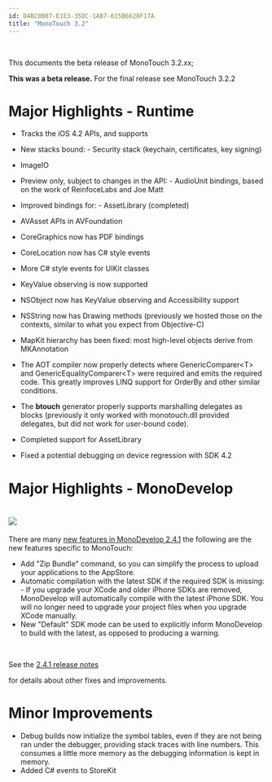 ```yaml
---
id: D4BC0B07-E1E3-35DC-1AB7-615B6628F17A
title: "MonoTouch 3.2"
---
```


&nbsp;

This documents the beta release of MonoTouch 3.2.xx;

 **This was a beta release.** For the final release see MonoTouch
3.2.2

 <a name="Major_Highlights_-_Runtime" class="injected"></a>


# Major Highlights - Runtime

-  Tracks the iOS 4.2 APIs, and supports
-  New stacks bound: -   Security stack (keychain, certificates, key signing) 
-   ImageIO
-   Preview only, subject to changes in the API: -    AudioUnit bindings, based on the work of ReinfoceLabs and Joe Matt 


  


 
-  Improved bindings for: -   AssetLibrary (completed)
-   AVAsset APIs in AVFoundation
-   CoreGraphics now has PDF bindings
-   CoreLocation now has C# style events
-   More C# style events for UIKit classes
-   KeyValue observing is now supported
-   NSObject now has KeyValue observing and Accessibility support
-   NSString now has Drawing methods (previously we hosted those on the contexts, similar to what you expect from Objective-C) 
-   MapKit hierarchy has been fixed: most high-level objects derive from MKAnnotation 


 
-  The AOT compiler now properly detects where GenericComparer&lt;T&gt; and GenericEqualityComparer&lt;T&gt; were required and emits the required code. This greatly improves LINQ support for OrderBy and other similar conditions. 
-  The  **btouch** generator properly supports marshalling delegates as blocks (previously it only worked with monotouch.dll provided delegates, but did not work for user-bound code). 
-  Completed support for AssetLibrary
-  Fixed a potential debugging on device regression with SDK 4.2


 <a name="Major_Highlights_-_MonoDevelop" class="injected"></a>


# Major Highlights - MonoDevelop

 <a name="" class="injected"></a>


#  [ <span class="icon"><img src="monotouch_3.2/Images/icon-trans.gif"></span>](http://ios.xamarin.com/Releases/MonoTouch_3/MonoTouch_3.2#)

There are many [new features in MonoDevelop 2.4.1](http://monodevelop.com/Download/MonoDevelop_2.4.1_Released) the following are the new
features specific to MonoTouch:

-  Add "Zip Bundle" command, so you can simplify the process to upload your applications to the AppStore. 
-  Automatic compilation with the latest SDK if the required SDK is missing: -   If you upgrade your XCode and older iPhone SDKs are removed, MonoDevelop will automatically compile with the latest iPhone SDK. You will no longer need to upgrade your project files when you upgrade XCode manually. 
-   New "Default" SDK mode can be used to explicitly inform MonoDevelop to build with the latest, as opposed to producing a warning. 


 


&nbsp;


See the [2.4.1 release notes](http://monodevelop.com/Download/MonoDevelop_2.4.1_Released)

 for details about other fixes and
improvements. <a name="Minor_Improvements" class="injected"></a>


# Minor Improvements

-  Debug builds now initialize the symbol tables, even if they are not being ran under the debugger, providing stack traces with line numbers. This consumes a little more memory as the debugging information is kept in memory. 
-  Added C# events to StoreKit

